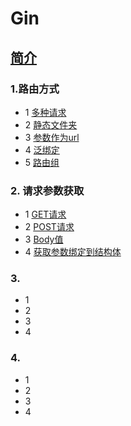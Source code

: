 # Gin

## [简介](01/01.md)

### 1.路由方式

* 1 [多种请求](01/02.md)
* 2 [静态文件夹](01/03.md)
* 3 [参数作为url](01/04.md)
* 4 [泛绑定](01/05.md)
* 5 [路由组](01/06.md)

### 2. 请求参数获取

* 1 [GET请求](02/01.md)
* 2 [POST请求](02/02.md)
* 3 [Body值](02/03.md)
* 4 [获取参数绑定到结构体](02/04.md)

### 3. 

* 1 [](02/01.md)
* 2 [](02/02.md)
* 3 [](02/03.md)
* 4 [](02/04.md)


### 4.

* 1 [](02/01.md)
* 2 [](02/02.md)
* 3 [](02/03.md)
* 4 [](02/04.md)